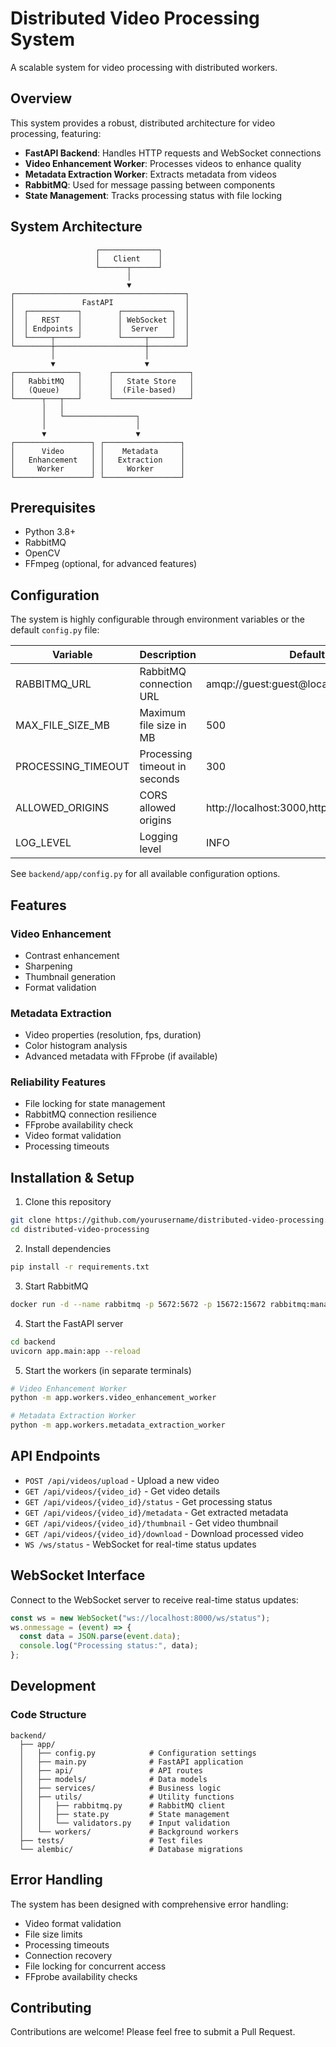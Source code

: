 # Distributed Video Processing System

A scalable system for video processing with distributed workers.

## Overview

This system provides a robust, distributed architecture for video processing, featuring:

- **FastAPI Backend**: Handles HTTP requests and WebSocket connections
- **Video Enhancement Worker**: Processes videos to enhance quality
- **Metadata Extraction Worker**: Extracts metadata from videos
- **RabbitMQ**: Used for message passing between components
- **State Management**: Tracks processing status with file locking

## System Architecture

```
                   ┌─────────────┐
                   │   Client    │
                   └──────┬──────┘
                          │
                          ▼
┌──────────────────────────────────────┐
│               FastAPI                │
│  ┌───────────┐        ┌───────────┐  │
│  │   REST    │        │ WebSocket │  │
│  │ Endpoints │        │  Server   │  │
│  └─────┬─────┘        └─────┬─────┘  │
└────────┼────────────────────┼────────┘
         │                    │
         ▼                    ▼
┌──────────────┐      ┌─────────────────┐
│   RabbitMQ   │      │   State Store   │
│   (Queue)    │      │  (File-based)   │
└──────┬───┬───┘      └─────────────────┘
       │   │
       │   └────────────────┐
       │                    │
       ▼                    ▼
┌─────────────────┐ ┌─────────────────┐
│      Video      │ │    Metadata     │
│   Enhancement   │ │   Extraction    │
│     Worker      │ │     Worker      │
└─────────────────┘ └─────────────────┘
```

## Prerequisites

- Python 3.8+
- RabbitMQ
- OpenCV
- FFmpeg (optional, for advanced features)

## Configuration

The system is highly configurable through environment variables or the default `config.py` file:

| Variable | Description | Default |
|----------|-------------|---------|
| RABBITMQ_URL | RabbitMQ connection URL | amqp://guest:guest@localhost/ |
| MAX_FILE_SIZE_MB | Maximum file size in MB | 500 |
| PROCESSING_TIMEOUT | Processing timeout in seconds | 300 |
| ALLOWED_ORIGINS | CORS allowed origins | http://localhost:3000,http://localhost:8000 |
| LOG_LEVEL | Logging level | INFO |

See `backend/app/config.py` for all available configuration options.

## Features

### Video Enhancement
- Contrast enhancement
- Sharpening
- Thumbnail generation
- Format validation

### Metadata Extraction
- Video properties (resolution, fps, duration)
- Color histogram analysis
- Advanced metadata with FFprobe (if available)

### Reliability Features
- File locking for state management
- RabbitMQ connection resilience
- FFprobe availability check
- Video format validation
- Processing timeouts

## Installation & Setup

1. Clone this repository
```bash
git clone https://github.com/yourusername/distributed-video-processing.git
cd distributed-video-processing
```

2. Install dependencies
```bash
pip install -r requirements.txt
```

3. Start RabbitMQ
```bash
docker run -d --name rabbitmq -p 5672:5672 -p 15672:15672 rabbitmq:management
```

4. Start the FastAPI server
```bash
cd backend
uvicorn app.main:app --reload
```

5. Start the workers (in separate terminals)
```bash
# Video Enhancement Worker
python -m app.workers.video_enhancement_worker

# Metadata Extraction Worker
python -m app.workers.metadata_extraction_worker
```

## API Endpoints

- `POST /api/videos/upload` - Upload a new video
- `GET /api/videos/{video_id}` - Get video details
- `GET /api/videos/{video_id}/status` - Get processing status
- `GET /api/videos/{video_id}/metadata` - Get extracted metadata
- `GET /api/videos/{video_id}/thumbnail` - Get video thumbnail
- `GET /api/videos/{video_id}/download` - Download processed video
- `WS /ws/status` - WebSocket for real-time status updates

## WebSocket Interface

Connect to the WebSocket server to receive real-time status updates:

```javascript
const ws = new WebSocket("ws://localhost:8000/ws/status");
ws.onmessage = (event) => {
  const data = JSON.parse(event.data);
  console.log("Processing status:", data);
};
```

## Development

### Code Structure

```
backend/
  ├── app/
  │   ├── config.py            # Configuration settings
  │   ├── main.py              # FastAPI application
  │   ├── api/                 # API routes
  │   ├── models/              # Data models
  │   ├── services/            # Business logic
  │   ├── utils/               # Utility functions
  │   │   ├── rabbitmq.py      # RabbitMQ client
  │   │   ├── state.py         # State management
  │   │   └── validators.py    # Input validation
  │   └── workers/             # Background workers
  ├── tests/                   # Test files
  └── alembic/                 # Database migrations
```

## Error Handling

The system has been designed with comprehensive error handling:

- Video format validation
- File size limits
- Processing timeouts
- Connection recovery
- File locking for concurrent access
- FFprobe availability checks

## Contributing

Contributions are welcome! Please feel free to submit a Pull Request.